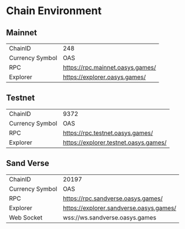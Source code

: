 ---
---

# Chain Environment
## Mainnet
|                 |                                    |
|-----------------|------------------------------------|
| ChainID         | 248                                |
| Currency Symbol | OAS                                |
| RPC             | https://rpc.mainnet.oasys.games/   |
| Explorer        | https://explorer.oasys.games/      |

## Testnet
|                 |                                         |
|-----------------|-----------------------------------------|
| ChainID         | 9372                                    |
| Currency Symbol | OAS                                     |
| RPC             | https://rpc.testnet.oasys.games/        |
| Explorer        | https://explorer.testnet.oasys.games/   |

## Sand Verse
|                 |                                            |
|-----------------|--------------------------------------------|
| ChainID         | 20197                                      |
| Currency Symbol | OAS                                        |
| RPC             | https://rpc.sandverse.oasys.games/         |
| Explorer        | https://explorer.sandverse.oasys.games/    |
| Web Socket      | wss://ws.sandverse.oasys.games             |
